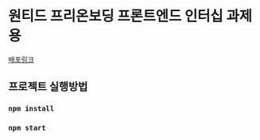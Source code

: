 # 원티드 프리온보딩 프론트엔드 인터십 과제용

[배포링크](https://kimsoungmin1.github.io/wanted-pre-onboarding-frontend/)

## 프로젝트 실행방법

### `npm install`

### `npm start`
